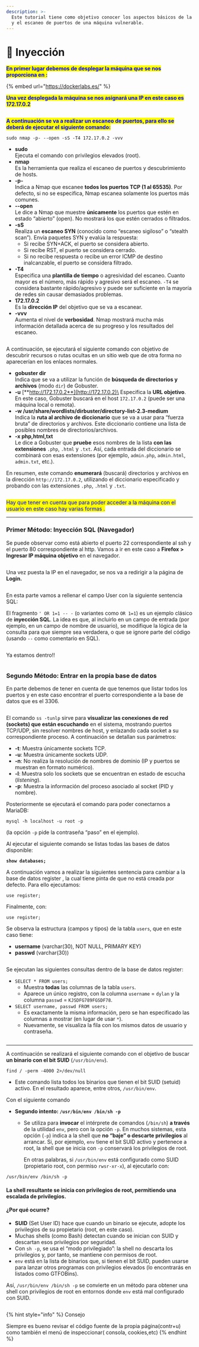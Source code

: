 ```yaml
---
description: >-
  Este tutorial tiene como objetivo conocer los aspectos básicos de la inyección
  y el escaneo de puertos de una máquina vulnerable.
---
```


# 💉 Inyección

<mark style="color:blue;">**En primer lugar debemos de desplegar la máquina que se nos proporciona en :**</mark>

{% embed url="https://dockerlabs.es/" %}

<mark style="color:blue;">**Una vez desplegada la máquina se nos asignará una IP en este caso es 172.17.0.2**</mark>

<figure><img src=".gitbook/assets/1.png" alt=""><figcaption></figcaption></figure>

<mark style="color:blue;">**A continuación se va a realizar un escaneo de puertos, para ello se deberá de ejecutar el siguiente comando:**</mark>

```
sudo nmap -p- --open -sS -T4 172.17.0.2 -vvv
```

* **sudo**\
  Ejecuta el comando con privilegios elevados (root).&#x20;
* **nmap**\
  Es la herramienta que realiza el escaneo de puertos y descubrimiento de hosts.
* **-p-**\
  Indica a Nmap que escanee **todos los puertos TCP (1 al 65535)**. Por defecto, si no se especifica, Nmap escanea solamente los puertos más comunes.
* **--open**\
  Le dice a Nmap que muestre **únicamente** los puertos que estén en estado “abierto” (open). No mostrará los que estén cerrados o filtrados.
* **-sS**\
  Realiza un **escaneo SYN** (conocido como “escaneo sigiloso” o “stealth scan”). Envía paquetes SYN y evalúa la respuesta:
  * Si recibe SYN+ACK, el puerto se considera abierto.
  * Si recibe RST, el puerto se considera cerrado.
  * Si no recibe respuesta o recibe un error ICMP de destino inalcanzable, el puerto se considera filtrado.
* **-T4**\
  Especifica una **plantilla de tiempo** o agresividad del escaneo. Cuanto mayor es el número, más rápido y agresivo será el escaneo. `-T4` se considera bastante rápido/agresivo y puede ser suficiente en la mayoría de redes sin causar demasiados problemas.
* **172.17.0.2**\
  Es la **dirección IP** del objetivo que se va a escanear.
* **-vvv**\
  Aumenta el nivel de **verbosidad**. Nmap mostrará mucha más información detallada acerca de su progreso y los resultados del escaneo.

<figure><img src=".gitbook/assets/2.png" alt=""><figcaption></figcaption></figure>

A continuación, se ejecutará el siguiente comando con objetivo de descubrir recursos o rutas ocultas en un sitio web que de otra forma no aparecerían en los enlaces normales.&#x20;

* **gobuster dir**\
  Indica que se va a utilizar la función de **búsqueda de directorios y archivos** (modo `dir`) de Gobuster.
* **-u** [**http://172.17.0.2**](http://172.17.0.2)\
  Especifica la **URL objetivo**. En este caso, Gobuster buscará en el host `172.17.0.2` (puede ser una máquina local o remota).
* **-w /usr/share/wordlists/dirbuster/directory-list-2.3-medium**\
  Indica la **ruta al archivo de diccionario** que se va a usar para “fuerza bruta” de directorios y archivos. Este diccionario contiene una lista de posibles nombres de directorios/archivos.
* **-x php,html,txt**\
  Le dice a Gobuster que **pruebe** esos nombres de la lista **con las extensiones** `.php`, `.html` y `.txt`. Así, cada entrada del diccionario se combinará con esas extensiones (por ejemplo, `admin.php`, `admin.html`, `admin.txt`, etc.).

En resumen, este comando **enumerará** (buscará) directorios y archivos en la dirección `http://172.17.0.2`, utilizando el diccionario especificado y probando con las extensiones `.php`, `.html` y `.txt`.&#x20;

<figure><img src=".gitbook/assets/image (17).png" alt=""><figcaption></figcaption></figure>

<mark style="color:blue;">Hay que tener en cuenta que para poder acceder a la máquina con el usuario en este caso hay varias formas .</mark>

***

### Primer Método: Inyección SQL (Navegador)

Se puede observar como está abierto el puerto 22 correspondiente al ssh y el puerto 80 correspondiente al http. Vamos a ir en este caso a **Firefox > Ingresar IP máquina objetivo** en el navegador.

<figure><img src=".gitbook/assets/image (19).png" alt=""><figcaption></figcaption></figure>

Una vez puesta la IP en el navegador, se nos va a redirigir a la página de **Login.**

<figure><img src=".gitbook/assets/image (20).png" alt=""><figcaption></figcaption></figure>

En esta parte vamos a rellenar el campo User con la siguiente sentencia SQL:

El fragmento `' OR 1=1 -- -` (o variantes como `OR 1=1`) es un ejemplo clásico de **inyección SQL**. La idea es que, al incluirlo en un campo de entrada (por ejemplo, en un campo de nombre de usuario), se modifique la lógica de la consulta para que siempre sea verdadera, o que se ignore parte del código (usando `--` como comentario en SQL).

<figure><img src=".gitbook/assets/image (12).png" alt=""><figcaption></figcaption></figure>

Ya estamos dentro!!

<figure><img src=".gitbook/assets/image (10).png" alt=""><figcaption></figcaption></figure>



### Segundo Método: Entrar en la propia base de datos

En parte debemos de tener en cuenta de que  tenemos que listar todos los puertos y en este caso encontrar el puerto correspondiente a la base de datos que es el 3306.

<figure><img src=".gitbook/assets/image (13).png" alt=""><figcaption></figcaption></figure>

El comando `ss -tunlp`  sirve para **visualizar las conexiones de red (sockets) que están escuchando** en el sistema, mostrando puertos TCP/UDP, sin resolver nombres de host, y enlazando cada socket a su correspondiente proceso. A continuación se detallan sus parámetros:

* **-t**: Muestra únicamente sockets TCP.
* **-u**: Muestra únicamente sockets UDP.
* **-n**: No realiza la resolución de nombres de dominio (IP y puertos se muestran en formato numérico).
* **-l**: Muestra solo los sockets que se encuentran en estado de escucha (_listening_).
* **-p**: Muestra la información del proceso asociado al socket (PID y nombre).



Posteriormente se ejecutará el comando para poder conectarnos a MariaDB:

```
mysql -h localhost -u root -p
```

(la opción `-p` pide la contraseña “paso” en el ejemplo).

Al ejecutar el siguiente comando se listas todas las bases de datos disponible:

<pre><code><strong>show databases;
</strong></code></pre>

A continuación vamos a realizar la siguientes sentencia para cambiar a la base de datos register , la cual tiene pinta de que no está creada por defecto. Para ello ejecutamos:

```
use register;
```

Finalmente, con:

```
use register;
```

Se observa la estructura (campos y tipos) de la tabla `users`, que en este caso tiene:

* **username** (varchar(30), NOT NULL, PRIMARY KEY)
* **passwd** (varchar(30))



<figure><img src=".gitbook/assets/image (14).png" alt=""><figcaption></figcaption></figure>

Se ejecutan las siguientes consultas  dentro de la base de datos register:

* `SELECT * FROM users;`
  * Muestra **todas** las columnas de la tabla `users`.
  * Aparece un único registro, con la columna `username` = `dylan` y la columna `passwd` = `KJSDFG789FGSDF78`.
* `SELECT username, passwd FROM users;`
  * Es exactamente la misma información, pero se han especificado las columnas a mostrar (en lugar de usar `*`).
  * Nuevamente, se visualiza la fila con los mismos datos de usuario y contraseña.

<figure><img src=".gitbook/assets/image (15).png" alt=""><figcaption></figcaption></figure>

***



A continuación se realizará el siguiente comando con el objetivo de buscar **un binario con el bit SUID** (`/usr/bin/env`).

```
find / -perm -4000 2>/dev/null
```

* Este comando lista todos los binarios que tienen el bit SUID (setuid) activo. En el resultado aparece, entre otros, `/usr/bin/env`.

Con el siguiente comando&#x20;

* **Segundo intento: `/usr/bin/env /bin/sh -p`**
  *   Se utiliza para **invocar** el intérprete de comandos (`/bin/sh`) **a través** de la utilidad `env`, pero con la opción `-p`. En muchos sistemas, esta opción (`-p`) indica a la shell que **no “baje” o descarte privilegios** al arrancar. Si, por ejemplo, `env` tiene el bit SUID activo y pertenece a root, la shell que se inicia con `-p` conservará los privilegios de root.

      En otras palabras, si `/usr/bin/env` está configurado como SUID (propietario root, con permiso `rwsr-xr-x`), al ejecutarlo con:

```
/usr/bin/env /bin/sh -p
```

#### La shell resultante se inicia con **privilegios de root**, permitiendo una **escalada de privilegios**.

#### ¿Por qué ocurre?

* **SUID** (Set User ID) hace que cuando un binario se ejecute, adopte los privilegios de su propietario (root, en este caso).
* Muchas shells (como Bash) detectan cuando se inician con SUID y descartan esos privilegios por seguridad.
* Con `sh -p`, se usa el “modo privilegiado”: la shell no descarta los privilegios y, por tanto, se mantiene con permisos de root.
* `env` está en la lista de binarios que, si tienen el bit SUID, pueden usarse para lanzar otros programas con privilegios elevados (lo encontrarás en listados como GTFOBins).

Así, `/usr/bin/env /bin/sh -p` se convierte en un método para obtener una shell con privilegios de root en entornos donde `env` está mal configurado con SUID.

<figure><img src=".gitbook/assets/image (16).png" alt=""><figcaption></figcaption></figure>



{% hint style="info" %}
Consejo

Siempre es bueno revisar el código fuente de la propia página(contr+u) como también el menú de inspeccionar( consola, cookies,etc)
{% endhint %}

<figure><img src=".gitbook/assets/image (21).png" alt=""><figcaption></figcaption></figure>

<figure><img src=".gitbook/assets/image (22).png" alt=""><figcaption></figcaption></figure>

